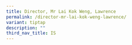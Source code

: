 ```yaml
---
title: Director, Mr Lai Kok Weng, Lawrence
permalink: /director-mr-lai-kok-weng-lawrence/
variant: tiptap
description: ""
third_nav_title: IS
---
```

